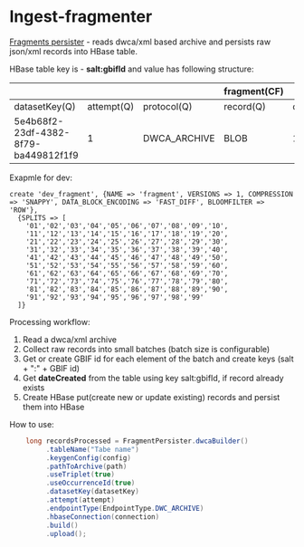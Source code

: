 # Ingest-fragmenter

[Fragments persister](src/main/java/org/gbif/pipelines/fragmenter/FragmentPersister.java) - reads dwca/xml based archive and persists raw json/xml records into HBase table.

HBase table key is - **salt:gbifId** and value has following structure:

|   |   |   |fragment(CF)|   |   |
|---|---|---|------------|---|---|
|datasetKey(Q)|attempt(Q)|protocol(Q)|record(Q)|dateCreated(Q)|dateUpdated(Q)  |
|5e4b68f2-23df-4382-8f79-ba449812f1f9|1|DWCA_ARCHIVE|BLOB|1587372235|1587372235|

Exapmle for dev:
```
create 'dev_fragment', {NAME => 'fragment', VERSIONS => 1, COMPRESSION => 'SNAPPY', DATA_BLOCK_ENCODING => 'FAST_DIFF', BLOOMFILTER => 'ROW'},
  {SPLITS => [
    '01','02','03','04','05','06','07','08','09','10',
    '11','12','13','14','15','16','17','18','19','20',
    '21','22','23','24','25','26','27','28','29','30',
    '31','32','33','34','35','36','37','38','39','40',
    '41','42','43','44','45','46','47','48','49','50',
    '51','52','53','54','55','56','57','58','59','60',
    '61','62','63','64','65','66','67','68','69','70',
    '71','72','73','74','75','76','77','78','79','80',
    '81','82','83','84','85','86','87','88','89','90',
    '91','92','93','94','95','96','97','98','99'
  ]}
```

Processing workflow:
1. Read a dwca/xml archive
2. Collect raw records into small batches (batch size is configurable)
3. Get or create GBIF id for each element of the batch and create keys (salt + ":" + GBIF id)
4. Get **dateCreated** from the table using key salt:gbifId, if record already exists
5. Create HBase put(create new or update existing) records and persist them into HBase

How to use:
```java
    long recordsProcessed = FragmentPersister.dwcaBuilder()
         .tableName("Tabe name")
         .keygenConfig(config)
         .pathToArchive(path)
         .useTriplet(true)
         .useOccurrenceId(true)
         .datasetKey(datasetKey)
         .attempt(attempt)
         .endpointType(EndpointType.DWC_ARCHIVE)
         .hbaseConnection(connection)
         .build()
         .upload();
```
